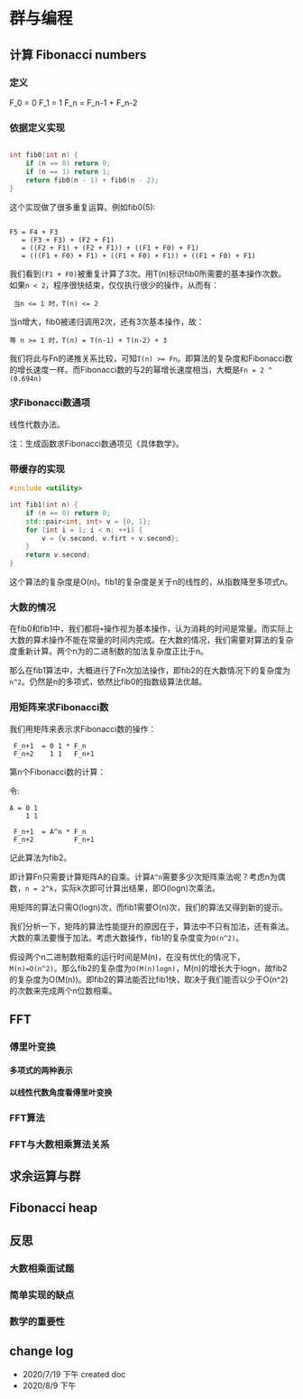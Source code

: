 # 群与编程

## 计算 Fibonacci numbers

### 定义

F_0 = 0
F_1 = 1
F_n = F_n-1 + F_n-2

### 依据定义实现

``` C++

int fib0(int n) {
	if (n == 0) return 0;
	if (n == 1) return 1;
	return fib0(n - 1) + fib0(n - 2);
}

```

这个实现做了很多重复运算。例如fib0(5):

```

F5 = F4 + F3
   = (F3 + F3) + (F2 + F1)
   = ((F2 + F1) + (F2 + F1)) + ((F1 + F0) + F1)
   = (((F1 + F0) + F1) + ((F1 + F0) + F1)) + ((F1 + F0) + F1)

```

我们看到`(F1 + F0)`被重复计算了3次。用T(n)标识fib0所需要的基本操作次数。如果`n < 2`，程序很快结束，仅仅执行很少的操作，从而有：

` 当n <= 1 时，T(n) <= 2`

当n增大，fib0被递归调用2次，还有3次基本操作，故：

`等 n >= 1 时，T(n) = T(n-1) + T(n-2) + 3`

我们将此与Fn的递推关系比较，可知`T(n) >= Fn`。即算法的复杂度和Fibonacci数的增长速度一样。而Fibonacci数的与2的幂增长速度相当，大概是`Fn = 2 ^ (0.694n)`


### 求Fibonacci数通项

线性代数办法。


注：生成函数求Fibonacci数通项见《具体数学》。

### 带缓存的实现

``` C++
#include <utility>

int fib1(int n) {
	if (n == 0) return 0;
	std::pair<int, int> v = {0, 1};
	for (int i = 1; i < n; ++i) {
		v = {v.second, v.firt + v.second};
	}
	return v.second;
}

```

这个算法的复杂度是O(n)。fib1的复杂度是关于n的线性的，从指数降至多项式n。


### 大数的情况

在fib0和fib1中，我们都将`+`操作视为基本操作，认为消耗的时间是常量。而实际上大数的算术操作不能在常量的时间内完成。在大数的情况，我们需要对算法的复杂度重新计算。两个n为的二进制数的加法复杂度正比于n。

那么在fib1算法中，大概进行了Fn次加法操作，即fib2的在大数情况下的复杂度为`n^2`。仍然是n的多项式，依然比fib0的指数级算法优越。

### 用矩阵来求Fibonacci数

我们用矩阵来表示求Fibonacci数的操作：

```
 F_n+1  = 0 1 * F_n
 F_n+2    1 1   F_n+1

```

第n个Fibonacci数的计算：

令:

```
A = 0 1
	1 1
```

```
 F_n+1  = A^n * F_n
 F_n+2          F_n+1

```

记此算法为fib2。

即计算Fn只需要计算矩阵A的自乘。计算`A^n`需要多少次矩阵乘法呢？考虑n为偶数，`n = 2^k`，实际k次即可计算出结果，即O(logn)次乘法。

用矩阵的算法只需O(logn)次，而fib1需要O(n)次，我们的算法又得到新的提示。

我们分析一下，矩阵的算法性能提升的原因在于，算法中不只有加法，还有乘法。大数的乘法要慢于加法。考虑大数操作，fib1的复杂度变为`O(n^2)`。

假设两个n二进制数相乘的运行时间是M(n)，在没有优化的情况下，`M(n)=O(n^2)`。那么fib2的复杂度为`O(M(n)logn)`，M(n)的增长大于logn，故fib2的复杂度为O(M(n))。即fib2的算法能否比fib1快，取决于我们能否以少于O(n^2)的次数来完成两个n位数相乘。


## FFT

### 傅里叶变换

#### 多项式的两种表示

#### 以线性代数角度看傅里叶变换

### FFT算法

### FFT与大数相乘算法关系

## 求余运算与群

## Fibonacci heap

## 反思

### 大数相乘面试题

### 简单实现的缺点

### 数学的重要性

## change log

- 2020/7/19 下午 created doc
- 2020/8/9 下午
